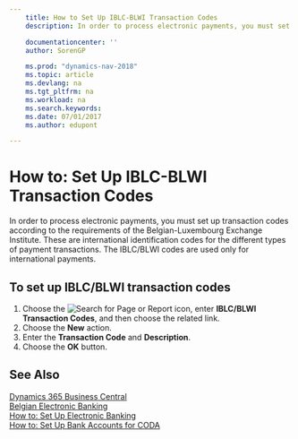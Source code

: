 ```yaml
---
    title: How to Set Up IBLC-BLWI Transaction Codes
    description: In order to process electronic payments, you must set up transaction codes according to the requirements of the Belgian-Luxembourg Exchange Institute. 

    documentationcenter: ''
    author: SorenGP

    ms.prod: "dynamics-nav-2018"
    ms.topic: article
    ms.devlang: na
    ms.tgt_pltfrm: na
    ms.workload: na
    ms.search.keywords:
    ms.date: 07/01/2017
    ms.author: edupont

---
```

# How to: Set Up IBLC-BLWI Transaction Codes
In order to process electronic payments, you must set up transaction codes according to the requirements of the Belgian-Luxembourg Exchange Institute. These are international identification codes for the different types of payment transactions. The IBLC/BLWI codes are used only for international payments.  

## To set up IBLC/BLWI transaction codes  

1.  Choose the ![Search for Page or Report](../../media/ui-search/search_small.png "Search for Page or Report icon") icon, enter **IBLC/BLWI Transaction Codes**, and then choose the related link.  
2.  Choose the **New** action.  
3.  Enter the **Transaction Code** and **Description**.  
4.  Choose the **OK** button.  

## See Also
[Dynamics 365 Business Central](/dynamics365/business-central/)  
[Belgian Electronic Banking](belgian-electronic-banking.md)   
 [How to: Set Up Electronic Banking](how-to-set-up-electronic-banking.md)   
 [How to: Set Up Bank Accounts for CODA](how-to-set-up-bank-accounts-for-coda.md)
